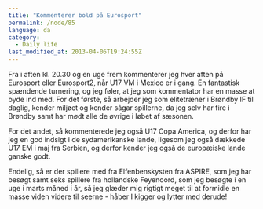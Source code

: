 ```yaml
---
title: "Kommenterer bold på Eurosport"
permalink: /node/85
language: da
category:
  - Daily life
last_modified_at: 2013-04-06T19:24:55Z
---
```


Fra i aften kl. 20.30 og en uge frem kommenterer jeg hver aften på Eurosport eller Eurosport2, når U17 VM i Mexico er i gang. En fantastisk spændende turnering, og jeg føler, at jeg som kommentator har en masse at byde ind med. For det første, så arbejder jeg som elitetræner i Brøndby IF til daglig, kender miljøet og kender sågar spillerne, da jeg selv har fire i Brøndby samt har mødt alle de øvrige i løbet af sæsonen.

For det andet, så kommenterede jeg også U17 Copa America, og derfor har jeg en god indsigt i de sydamerikanske lande, ligesom jeg også dækkede U17 EM i maj fra Serbien, og derfor kender jeg også de europæiske lande ganske godt.

Endelig, så er der spillere med fra Elfenbenskysten fra ASPIRE, som jeg har besøgt samt seks spillere fra hollandske Feyenoord, som jeg besøgte i en uge i marts måned i år, så jeg glæder mig rigtigt meget til at formidle en masse viden videre til seerne - håber I kigger og lytter med derude!
